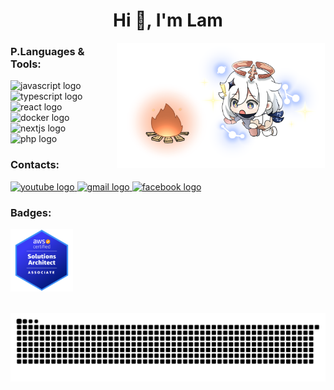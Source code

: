 <!-- Hi! -->
<h1 align="center">Hi 👋, I'm Lam</h1>
<!-- <h3 align="center">A Normal student at HUST (So 1 Dai Co Viet) :(</h3> -->

<!-- Background Image :v -->
<!--### -->

<!--<img align="center" src="https://firebasestorage.googleapis.com/v0/b/gr1-project-bebf6.appspot.com/o/github_portfolio%2FMoreRed.png?alt=media&token=8bdfd77c-723e-419b-97e5-8bcdabd4ff4f" />
<p></p>
<p align="center">Sukuna drawn 🖌 by me :3</p>

<br />
<br />
-->

<!--<h1 align="center">Tech Stacks&nbsp;&nbsp;&nbsp;🖥&nbsp;&nbsp;&nbsp;Social Media</h1>

### -->

<img align="right" height="200" src="assets/images/Paiwowtrans.png" style="transform: scaleX(-1);"  />

<!--### -->

<!-- Programming Languages -->

<h3 align="left">P.Languages & Tools:</h3>

<div align="left">
  <img src="https://cdn.jsdelivr.net/gh/devicons/devicon/icons/javascript/javascript-original.svg" height="30" alt="javascript logo"  />
  <img width="12" />
  <img src="https://cdn.jsdelivr.net/gh/devicons/devicon/icons/typescript/typescript-original.svg" height="30" alt="typescript logo"  />
  <img width="12" />
  <img src="https://cdn.jsdelivr.net/gh/devicons/devicon/icons/react/react-original.svg" height="30" alt="react logo"  />
  <img width="12" />
<!--   <img src="https://cdn.jsdelivr.net/gh/devicons/devicon/icons/html5/html5-original.svg" height="30" alt="html5 logo"  />
  <img width="12" /> -->
<!--   <img src="https://cdn.jsdelivr.net/gh/devicons/devicon/icons/css3/css3-original.svg" height="30" alt="css3 logo"  />
  <img width="12" /> -->
<!--   <img src="https://cdn.jsdelivr.net/gh/devicons/devicon/icons/python/python-original.svg" height="30" alt="python logo"  />
  <img width="12" /> -->
<!--   <img src="https://cdn.jsdelivr.net/gh/devicons/devicon/icons/csharp/csharp-original.svg" height="30" alt="csharp logo"  />
  <img width="12" /> -->
<!--   <img src="https://cdn.jsdelivr.net/gh/devicons/devicon/icons/amazonwebservices/amazonwebservices-original.svg" height="30" alt="amazonwebservices logo"  />
  <img width="12" /> -->
<!--   <img src="https://cdn.jsdelivr.net/gh/devicons/devicon/icons/aftereffects/aftereffects-original.svg" height="30" alt="aftereffects logo"  />
  <img width="12" /> -->
<!--   <img src="https://cdn.jsdelivr.net/gh/devicons/devicon/icons/composer/composer-original.svg" height="30" alt="composer logo"  />
  <img width="12" /> -->
  <img src="https://cdn.jsdelivr.net/gh/devicons/devicon/icons/docker/docker-original.svg" height="30" alt="docker logo"  />
  <img width="12" />
<!--   <img src="https://cdn.jsdelivr.net/gh/devicons/devicon/icons/eslint/eslint-original.svg" height="30" alt="eslint logo"  />
  <img width="12" /> -->
<!--   <img src="https://cdn.jsdelivr.net/gh/devicons/devicon/icons/express/express-original.svg" height="30" alt="express logo"  />
  <img width="12" /> -->
<!--   <img src="https://cdn.jsdelivr.net/gh/devicons/devicon/icons/figma/figma-original.svg" height="30" alt="figma logo"  />
  <img width="12" /> -->
<!--   <img src="https://cdn.jsdelivr.net/gh/devicons/devicon/icons/firebase/firebase-plain.svg" height="30" alt="firebase logo"  />
  <img width="12" /> -->
<!--   <img src="https://cdn.jsdelivr.net/gh/devicons/devicon/icons/git/git-original.svg" height="30" alt="git logo"  />
  <img width="12" /> -->
<!--   <img src="https://cdn.jsdelivr.net/gh/devicons/devicon/icons/github/github-original.svg" height="30" alt="github logo"  />
  <img width="12" /> -->
<!--   <img src="https://cdn.jsdelivr.net/gh/devicons/devicon/icons/googlecloud/googlecloud-original.svg" height="30" alt="googlecloud logo"  />
  <img width="12" /> -->
<!--   <img src="https://cdn.jsdelivr.net/gh/devicons/devicon/icons/heroku/heroku-original.svg" height="30" alt="heroku logo"  />
  <img width="12" /> -->
<!--   <img src="https://cdn.jsdelivr.net/gh/devicons/devicon/icons/illustrator/illustrator-plain.svg" height="30" alt="illustrator logo"  />
  <img width="12" /> -->
<!--   <img src="https://cdn.jsdelivr.net/gh/devicons/devicon/icons/java/java-original.svg" height="30" alt="java logo"  />
  <img width="12" /> -->
<!--   <img src="https://cdn.jsdelivr.net/gh/devicons/devicon/icons/kotlin/kotlin-original.svg" height="30" alt="kotlin logo"  />
  <img width="12" /> -->
<!--   <img src="https://cdn.jsdelivr.net/gh/devicons/devicon/icons/latex/latex-original.svg" height="30" alt="latex logo"  />
  <img width="12" /> -->
<!--   <img src="https://cdn.jsdelivr.net/gh/devicons/devicon/icons/markdown/markdown-original.svg" height="30" alt="markdown logo"  />
  <img width="12" /> -->
<!--   <img src="https://cdn.jsdelivr.net/gh/devicons/devicon/icons/linux/linux-original.svg" height="30" alt="linux logo"  />
  <img width="12" /> -->
<!--   <img src="https://cdn.jsdelivr.net/gh/devicons/devicon/icons/materialui/materialui-original.svg" height="30" alt="materialui logo"  />
  <img width="12" /> -->
<!--   <img src="https://cdn.jsdelivr.net/gh/devicons/devicon/icons/matlab/matlab-original.svg" height="30" alt="matlab logo"  />
  <img width="12" /> -->
<!--   <img src="https://cdn.jsdelivr.net/gh/devicons/devicon/icons/laravel/laravel-plain.svg" height="30" alt="laravel logo"  />
  <img width="12" /> -->
<!--   <img src="https://cdn.jsdelivr.net/gh/devicons/devicon/icons/mongodb/mongodb-original.svg" height="30" alt="mongodb logo"  />
  <img width="12" /> -->
<!--   <img src="https://cdn.jsdelivr.net/gh/devicons/devicon/icons/mysql/mysql-original.svg" height="30" alt="mysql logo"  />
  <img width="12" /> -->
<!--   <img src="https://cdn.jsdelivr.net/gh/devicons/devicon/icons/nginx/nginx-original.svg" height="30" alt="nginx logo"  />
  <img width="12" /> -->
  <img src="https://cdn.jsdelivr.net/gh/devicons/devicon/icons/nextjs/nextjs-original.svg" height="30" alt="nextjs logo"  />
  <img width="12" />
<!--   <img src="https://cdn.jsdelivr.net/gh/devicons/devicon/icons/nodejs/nodejs-original.svg" height="30" alt="nodejs logo"  />
  <img width="12" /> -->
<!--   <img src="https://cdn.jsdelivr.net/gh/devicons/devicon/icons/photoshop/photoshop-plain.svg" height="30" alt="photoshop logo"  />
  <img width="12" /> -->
  <img src="https://cdn.jsdelivr.net/gh/devicons/devicon/icons/php/php-original.svg" height="30" alt="php logo"  />
  <img width="12" />
<!--   <img src="https://cdn.jsdelivr.net/gh/devicons/devicon/icons/sass/sass-original.svg" height="30" alt="sass logo"  />
  <img width="12" /> -->
<!--   <img src="https://cdn.jsdelivr.net/gh/devicons/devicon/icons/slack/slack-original.svg" height="30" alt="slack logo"  />
  <img width="12" /> -->
<!--   <img src="https://cdn.jsdelivr.net/gh/devicons/devicon/icons/webpack/webpack-original.svg" height="30" alt="webpack logo"  />
  <img width="12" /> -->
<!--   <img src="https://cdn.jsdelivr.net/gh/devicons/devicon/icons/sqlite/sqlite-original.svg" height="30" alt="sqlite logo"  /> -->
</div>

<!-- Social Media -->
<!--### -->

<h3 align="left">Contacts:</h3>

<div align="left">
  <a href="https://www.youtube.com/channel/UCMH5zp8CmAl32RI862QfyWA" target="_blank">
    <img src="https://img.shields.io/static/v1?message=Youtube&logo=youtube&label=&color=FF0000&logoColor=white&labelColor=&style=for-the-badge" height="35" alt="youtube logo"  />
  </a>
<!--   <a href="https://www.twitch.tv/lucksucker" target="_blank">
    <img src="https://img.shields.io/static/v1?message=Twitch&logo=twitch&label=&color=9146FF&logoColor=white&labelColor=&style=for-the-badge" height="35" alt="twitch logo"  />
  </a> -->
<!--   <a href="690861196034965525" target="_blank">
    <img src="https://img.shields.io/static/v1?message=Discord&logo=discord&label=&color=7289DA&logoColor=white&labelColor=&style=for-the-badge" height="35" alt="discord logo"  />
  </a> -->
  <a href="nguyentunglam724@gmail.com" target="_blank">
    <img src="https://img.shields.io/static/v1?message=Gmail&logo=gmail&label=&color=D14836&logoColor=white&labelColor=&style=for-the-badge" height="35" alt="gmail logo"  />
  </a>
  <a href="https://www.facebook.com/profile.php?id=100017352246348" target="_blank">
    <img src="https://img.shields.io/static/v1?message=Facebook&logo=facebook&label=&color=1877F2&logoColor=white&labelColor=&style=for-the-badge" height="35" alt="facebook logo"  />
  </a>
<!--   <a href="https://sun-xseeds.slack.com/team/U045VCR2RC0" target="_blank">
    <img src="https://img.shields.io/static/v1?message=Slack&logo=slack&label=&color=4A154B&logoColor=white&labelColor=&style=for-the-badge" height="35" alt="slack logo"  />
  </a> -->
</div>

<!--###

- 👯 I’m looking to collaborate on
- 🤝 I’m looking for help with
- 🌱 I’m currently learning
- 💬 Ask me about
- 👨‍💻 All of my projects are available at
-->

<!-- Spotify -->
<!--###

<div align="center">
  <a href="https://open.spotify.com/user/31mwwy52u72rysypm3ed7jklar4u">
    <img src="https://spotify-recently-played-readme.vercel.app/api?user=31mwwy52u72rysypm3ed7jklar4u&count=5" alt="Spotify recently played"  />
  </a>
</div>

###

<br />
<br />
<h1 align="center">Github Stats 🪄</h1>
-->

<!-- View count -->
<!--###

<div align="center">
  <img src="https://profile-counter.glitch.me/RenovationIGuess/count.svg?"  />
</div>
-->

<!-- Trophies =)) -->
<!--###

<p align="left"> <a href="https://github.com/ryo-ma/github-profile-trophy"><img src="https://github-profile-trophy.vercel.app/?username=renovationiguess" alt="renovationiguess" /></a> </p>
-->
<!-- Stats -->
<!--###

<p><img align="left" src="https://github-readme-stats.vercel.app/api/top-langs?username=renovationiguess&show_icons=true&locale=en&layout=compact" alt="renovationiguess" /></p>

<p>&nbsp;<img align="center" src="https://github-readme-stats.vercel.app/api?username=renovationiguess&show_icons=true&locale=en" alt="renovationiguess" /></p>

<p><img align="center" src="https://github-readme-streak-stats.herokuapp.com/?user=renovationiguess&" alt="renovationiguess" /></p>
-->

<h3 align="left">Badges:</h3>

<p>
    <a href="https://www.credly.com/badges/9c1c1178-6ac0-4ecd-8546-89a41d5e7e79/public_url" target="_blank" rel="noreferrer"> 
        <img 
            src="assets/badges/saa-c03.png" 
            alt="saa-c03" 
            width="100" 
            height="100"
        /> 
    </a>
</p>

<!-- Snake -->

<br clear="both">

<img src="https://raw.githubusercontent.com/RenovationIGuess/RenovationIGuess/output/snake.svg" alt="Snake animation" />
